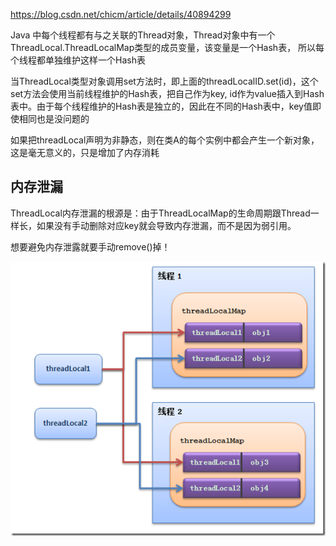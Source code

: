 https://blog.csdn.net/chicm/article/details/40894299


Java 中每个线程都有与之关联的Thread对象，Thread对象中有一个ThreadLocal.ThreadLocalMap类型的成员变量，该变量是一个Hash表， 所以每个线程都单独维护这样一个Hash表

当ThreadLocal类型对象调用set方法时，即上面的threadLocalID.set(id)，这个set方法会使用当前线程维护的Hash表，把自己作为key, id作为value插入到Hash表中。由于每个线程维护的Hash表是独立的，因此在不同的Hash表中，key值即使相同也是没问题的


如果把threadLocal声明为非静态，则在类A的每个实例中都会产生一个新对象，这是毫无意义的，只是增加了内存消耗


## 内存泄漏
ThreadLocal内存泄漏的根源是：由于ThreadLocalMap的生命周期跟Thread一样长，如果没有手动删除对应key就会导致内存泄漏，而不是因为弱引用。

想要避免内存泄露就要手动remove()掉！


![](/assets/20141107163750671)

